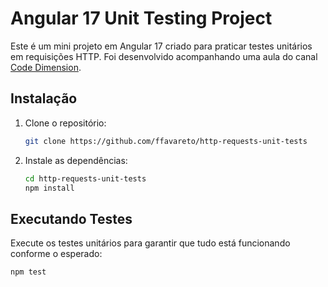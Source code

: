 # Angular 17 Unit Testing Project

Este é um mini projeto em Angular 17 criado para praticar testes unitários em requisições HTTP. Foi desenvolvido acompanhando uma aula do canal [Code Dimension](https://www.youtube.com/@code.dimension).

## Instalação

1. Clone o repositório:

    ```bash
    git clone https://github.com/ffavareto/http-requests-unit-tests
    ```

2. Instale as dependências:

    ```bash
    cd http-requests-unit-tests
    npm install
    ```

## Executando Testes

Execute os testes unitários para garantir que tudo está funcionando conforme o esperado:

```bash
npm test
